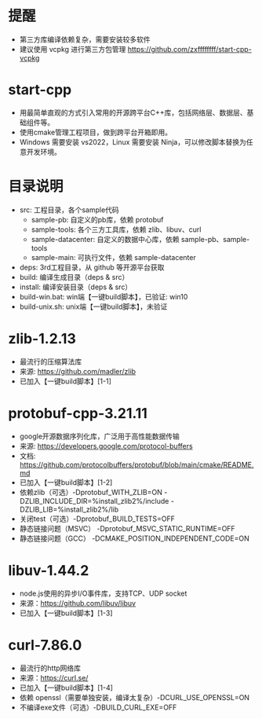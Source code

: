 # 提醒
- 第三方库编译依赖复杂，需要安装较多软件
- 建议使用 vcpkg 进行第三方包管理 https://github.com/zxffffffff/start-cpp-vcpkg

# start-cpp
- 用最简单直观的方式引入常用的开源跨平台C++库，包括网络层、数据层、基础组件等。
- 使用cmake管理工程项目，做到跨平台开箱即用。
- Windows 需要安装 vs2022，Linux 需要安装 Ninja，可以修改脚本替换为任意开发环境。

# 目录说明
- src: 工程目录，各个sample代码
    - sample-pb: 自定义的pb库，依赖 protobuf
    - sample-tools: 各个三方工具库，依赖 zlib、libuv、curl
    - sample-datacenter: 自定义的数据中心库，依赖 sample-pb、sample-tools
    - sample-main: 可执行文件，依赖 sample-datacenter
- deps: 3rd工程目录，从 github 等开源平台获取
- build: 编译生成目录（deps & src）
- install: 编译安装目录（deps & src）
- build-win.bat: win端【一键build脚本】，已验证: win10
- build-unix.sh: unix端【一键build脚本】，未验证

# zlib-1.2.13
- 最流行的压缩算法库
- 来源: https://github.com/madler/zlib
- 已加入【一键build脚本】[1-1]

# protobuf-cpp-3.21.11
- google开源数据序列化库，广泛用于高性能数据传输
- 来源: https://developers.google.com/protocol-buffers
- 文档: https://github.com/protocolbuffers/protobuf/blob/main/cmake/README.md
- 已加入【一键build脚本】[1-2]
- 依赖zlib（可选）-Dprotobuf_WITH_ZLIB=ON -DZLIB_INCLUDE_DIR=%install_zlib2%/include -DZLIB_LIB=%install_zlib2%/lib
- 关闭test（可选）-Dprotobuf_BUILD_TESTS=OFF
- 静态链接问题（MSVC） -Dprotobuf_MSVC_STATIC_RUNTIME=OFF
- 静态链接问题（GCC） -DCMAKE_POSITION_INDEPENDENT_CODE=ON

# libuv-1.44.2
- node.js使用的异步I/O事件库，支持TCP、UDP socket
- 来源：https://github.com/libuv/libuv
- 已加入【一键build脚本】[1-3]

# curl-7.86.0
- 最流行的http网络库
- 来源：https://curl.se/
- 已加入【一键build脚本】[1-4]
- 依赖 openssl（需要单独安装，编译太复杂）-DCURL_USE_OPENSSL=ON
- 不编译exe文件（可选）-DBUILD_CURL_EXE=OFF
